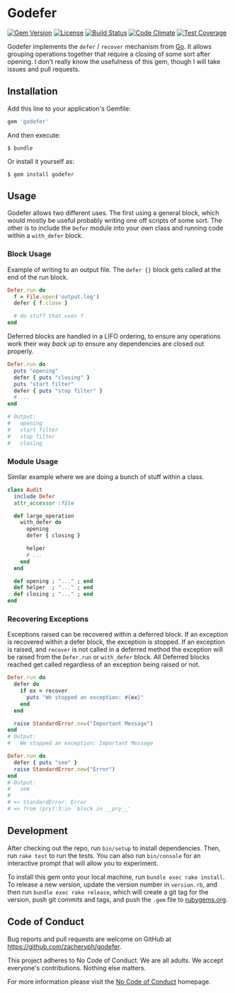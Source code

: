# Godefer

[![Gem Version](https://img.shields.io/gem/v/godefer.svg)](https://rubygems.org/gems/godefer)
[![License](https://img.shields.io/badge/license-mit-blue.svg)](https://raw.githubusercontent.com/zacheryph/godefer/master/LICENSE)
[![Build Status](https://travis-ci.org/zacheryph/godefer.svg?branch=master)](https://travis-ci.org/zacheryph/godefer)
[![Code Climate](https://codeclimate.com/github/zacheryph/godefer/badges/gpa.svg)](https://codeclimate.com/github/zacheryph/godefer)
[![Test Coverage](https://codeclimate.com/github/zacheryph/godefer/badges/coverage.svg)](https://codeclimate.com/github/zacheryph/godefer/coverage)

Godefer implements the `defer` / `recover` mechanism from [Go](https://golang.org).  It allows grouping operations together that require a closing of some sort after opening.  I don't really know the usefulness of this gem, though I will take issues and pull requests.

## Installation

Add this line to your application's Gemfile:

```ruby
gem 'godefer'
```

And then execute:

    $ bundle

Or install it yourself as:

    $ gem install godefer

## Usage

Godefer allows two different uses.  The first using a general block, which would mostly be useful probably writing one off scripts of some sort.  The other is to include the `Defer` module into your own class and running code within a `with_defer` block.

### Block Usage

Example of writing to an output file.  The `defer {}` block gets called at the end of the run block.

```ruby
Defer.run do
  f = File.open('output.log')
  defer { f.close }

  # do stuff that uses f
end
```

Deferred blocks are handled in a LIFO ordering, to ensure any operations work their way _back up_ to ensure any dependencies are closed out properly.

```ruby
Defer.run do
  puts "opening"
  defer { puts "closing" }
  puts "start filter"
  defer { puts "stop filter" }
  # ...
end

# Output:
#   opening
#   start filter
#   stop filter
#   closing
```

### Module Usage

Similar example where we are doing a bunch of stuff within a class.

```ruby
class Audit
  include Defer
  attr_accessor :file

  def large_operation
    with_defer do
      opening
      defer { closing }

      helper
      # ...
    end
  end

  def opening ; "..." ; end
  def helper  ; "..." ; end
  def closing ; "..." ; end
end
```

### Recovering Exceptions

Exceptions raised can be recovered within a deferred block.  If an exception is recovered within a defer block, the exception is stopped.  If an exception is raised, and `recover` is not called in a deferred method the exception will be raised from the `Defer.run` or `with_defer` block.  All Deferred blocks reached get called regardless of an exception being raised or not.

```ruby
Defer.run do
  defer do
    if ex = recover
      puts "We stopped an exception: #{ex}"
    end
  end

  raise StandardError.new("Important Message")
end
# Output:
#   We stopped an exception: Important Message

Defer.run do
  defer { puts "see" }
  raise StandardError.new("Error")
end
# Output:
#   see
#
# => StandardError: Error
# => from (pry):3:in `block in __pry__'
```

## Development

After checking out the repo, run `bin/setup` to install dependencies. Then, run `rake test` to run the tests. You can also run `bin/console` for an interactive prompt that will allow you to experiment.

To install this gem onto your local machine, run `bundle exec rake install`. To release a new version, update the version number in `version.rb`, and then run `bundle exec rake release`, which will create a git tag for the version, push git commits and tags, and push the `.gem` file to [rubygems.org](https://rubygems.org).

## Code of Conduct

Bug reports and pull requests are welcome on GitHub at https://github.com/zacheryph/godefer.

This project adheres to No Code of Conduct.  We are all adults.  We
accept everyone's contributions.  Nothing else matters.

For more information please visit the [No Code of
Conduct](https://github.com/domgetter/NCoC) homepage.
